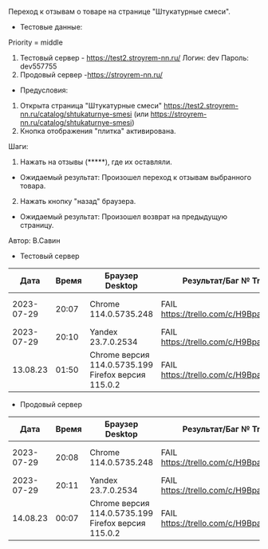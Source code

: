 Переход к отзывам о товаре на странице "Штукатурные смеси".

* Тестовые данные: 

Priority = middle

1. Тестовый сервер - https://test2.stroyrem-nn.ru/
Логин: dev
Пароль: dev557755
2. Продовый сервер -https://stroyrem-nn.ru/

* Предусловия:
1. Открыта страница "Штукатурные смеси" https://test2.stroyrem-nn.ru/catalog/shtukaturnye-smesi (или https://stroyrem-nn.ru/catalog/shtukaturnye-smesi)
2. Кнопка отображения "плитка" активирована.

Шаги:
1. Нажать на отзывы (*****), где их оставляли.

* Ожидаемый результат:
Произошел переход к отзывам выбранного товара.

2. Нажать кнопку "назад" браузера.

* Ожидаемый результат:
Произошел возврат на предыдущую страницу.

Автор: В.Савин


* Тестовый сервер 

| Дата | Время | Браузер Desktop| Результат/Баг № Trello| Браузер тач| Результат/Баг № Trello| Дата релиза |Имя |
| --- | --- | --- | --- | --- | --- | --- | --- | 
|2023-07-29 | 20:07 | Chrome 114.0.5735.248 | FAIL https://trello.com/c/H9BpaAV0/300 | Samsung Galaxy A50/Chrome 114.0.5735.196  | FAIL https://trello.com/c/H9BpaAV0/300 | 04.07.23 | Наталья К. | 
|2023-07-29 | 20:10 | Yandex 23.7.0.2534 | FAIL https://trello.com/c/H9BpaAV0/300 |  |  | 04.07.23 | Наталья К. |
| 13.08.23 | 01:50 | Chrome версия 114.0.5735.199 Firefox версия 115.0.2 | FAIL https://trello.com/c/H9BpaAV0/300 | Chrome версия 114.0.5735.196 MIUI 12.5.13 | FAIL https://trello.com/c/H9BpaAV0/300 | 13.08.23 | Надежда | 


* Продовый сервер

| Дата | Время | Браузер Desktop| Результат/Баг № Trello| Браузер тач| Результат/Баг № Trello| Дата релиза |Имя |
| --- | --- | --- | --- | --- | --- | --- | --- | 
| 2023-07-29 | 20:08 | Chrome 114.0.5735.248 | FAIL https://trello.com/c/H9BpaAV0/300 | Samsung Galaxy A50/Chrome 114.0.5735.196  | FAIL https://trello.com/c/H9BpaAV0/300 | 04.07.23 | Наталья К. | 
| 2023-07-29 | 20:11 | Yandex 23.7.0.2534 | FAIL https://trello.com/c/H9BpaAV0/300 |  |  | 04.07.23 | Наталья К. |
| 14.08.23 | 00:07 | Chrome версия 114.0.5735.199 Firefox версия 115.0.2 | FAIL https://trello.com/c/H9BpaAV0/300 | Chrome версия 114.0.5735.196 MIUI 12.5.13 | FAIL https://trello.com/c/H9BpaAV0/300 | 13.08.23 | Надежда | 